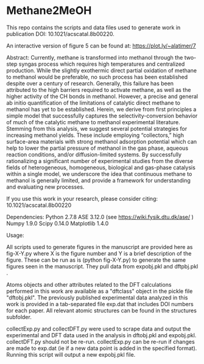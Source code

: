# Methane2MeOH

This repo contains the scripts and data files used to generate
work in publication DOI: 10.1021/acscatal.8b00220.  

An interactive version of figure 5 can be found at: https://plot.ly/~alatimer/7

Abstract:
Currently, methane is transformed into methanol through the two-step syngas process which requires high temperatures and centralized production.  While the slightly exothermic direct partial oxidation of methane to methanol would be preferable, no such process has been established despite over a century of research.  Generally, this failure has been attributed to the high barriers required to activate methane, as well as the higher activity of the CH bonds in methanol.  However, a precise and general ab initio quantification of the limitations of catalytic direct methane to methanol has yet to be established.  Herein, we derive from first principles a simple model that successfully captures the selectivity-conversion behavior of much of the catalytic methane to methanol experimental literature.  Stemming from this analysis, we suggest several potential strategies for increasing methanol yields.  These include employing  “collectors,” high surface-area materials with strong methanol adsorption potential which can help to lower the partial pressure of methanol in the gas phase, aqueous reaction conditions, and/or diffusion-limited systems.  By successfully rationalizing a significant number of experimental studies from the diverse fields of heterogeneous, homogeneous, biological and gas-phase catalysis within a single model, we underscore the idea that continuous methane to methanol is generally limited, and provide a framework for understanding and evaluating new processes.

If you use this work in your research, please consider citing:
10.1021/acscatal.8b00220

Dependencies:
Python 2.7.8
ASE 3.12.0 (see https://wiki.fysik.dtu.dk/ase/ )
Numpy 1.9.0
Scipy 0.14.0
Matplotlib 1.4.0

Usage:

All scripts used to generate figures in the manuscript are provided here as fig-X-Y.py where X is the figure number and Y is a brief description of the figure.
These can be run as is (python fig-X-Y.py) to generate the same figures seen in the manuscript.  They pull data from expobj.pkl and dftpbj.pkl .

Atoms objects and other attributes related to the DFT calculations performed in this work are available as a "dftclass" object in the pickle file "dftobj.pkl".
The previously published experimental data analyzed in this work is provided in a tab-separated file exp.dat that includes DOI numbers for each paper.  All 
relevant atomic structures can be found in the structures subfolder.

collectExp.py and collectDFT.py were used to scrape data and output the experimental and DFT data used in the analysis in dftobj.pkl and expobj.pkl.  collectDFT.py
should not be re-run.  collectExp.py can be re-run if changes are made to exp.dat (ie if a new data point is added in the specified format).  Running this script
will output a new expobj.pkl file.

